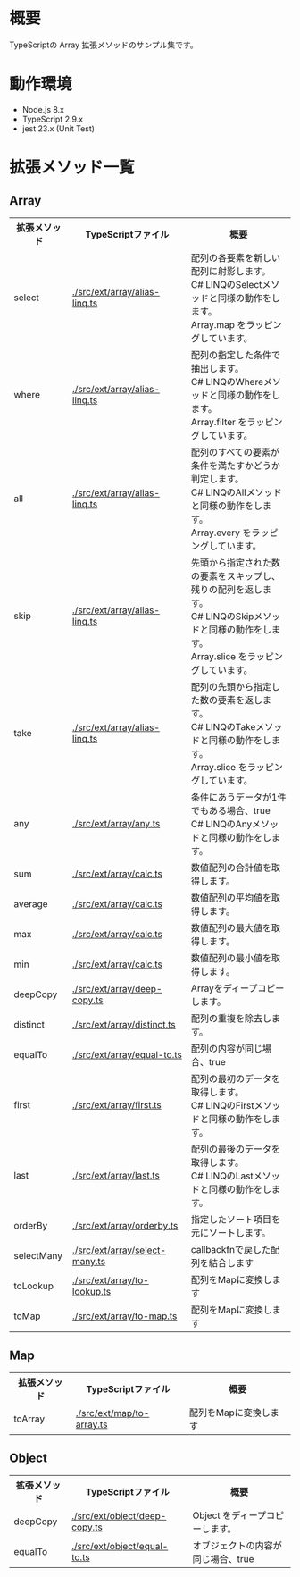 # 概要

TypeScriptの Array 拡張メソッドのサンプル集です。

# 動作環境

* Node.js 8.x
* TypeScript 2.9.x  
* jest 23.x (Unit Test)

# 拡張メソッド一覧

## Array

<table>
  <tr>
    <th>拡張メソッド</th>
    <th>TypeScriptファイル</th>
    <th>概要</th>
  </tr>
  <tr>
    <td>select</td>
    <td><a href="./src/ext/array/alias-linq.ts">./src/ext/array/alias-linq.ts</a></td>
    <td>
      配列の各要素を新しい配列に射影します。<br />
      C# LINQのSelectメソッドと同様の動作をします。<br />
      Array.map をラッピングしています。
    </td>
  </tr>  
  <tr>
    <td>where</td>
    <td><a href="./src/ext/array/alias-linq.ts">./src/ext/array/alias-linq.ts</a></td>
    <td>
      配列の指定した条件で抽出します。<br />
      C# LINQのWhereメソッドと同様の動作をします。<br />
      Array.filter をラッピングしています。
    </td>
  </tr>  
  <tr>
    <td>all</td>
    <td><a href="./src/ext/array/alias-linq.ts">./src/ext/array/alias-linq.ts</a></td>
    <td>
      配列のすべての要素が条件を満たすかどうか判定します。<br />
      C# LINQのAllメソッドと同様の動作をします。<br />
      Array.every をラッピングしています。
    </td>
  </tr>  
  <tr>
    <td>skip</td>
    <td><a href="./src/ext/array/alias-linq.ts">./src/ext/array/alias-linq.ts</a></td>
    <td>
      先頭から指定された数の要素をスキップし、残りの配列を返します。<br />
      C# LINQのSkipメソッドと同様の動作をします。<br />
      Array.slice をラッピングしています。
    </td>
  </tr>  
  <tr>
    <td>take</td>
    <td><a href="./src/ext/array/alias-linq.ts">./src/ext/array/alias-linq.ts</a></td>
    <td>
      配列の先頭から指定した数の要素を返します。<br />
      C# LINQのTakeメソッドと同様の動作をします。<br />
      Array.slice をラッピングしています。
    </td>
  </tr>

  <tr>
    <td>any</td>
    <td><a href="./src/ext/array/any.ts">./src/ext/array/any.ts</a></td>
    <td>
      条件にあうデータが1件でもある場合、true<br />
      C# LINQのAnyメソッドと同様の動作をします。
    </td>
  </tr>  

  <tr>
    <td>sum</td>
    <td><a href="./src/ext/array/calc.ts">./src/ext/array/calc.ts</a></td>
    <td>
      数値配列の合計値を取得します。
    </td>
  </tr>  
  <tr>
    <td>average</td>
    <td><a href="./src/ext/array/calc.ts">./src/ext/array/calc.ts</a></td>
    <td>
      数値配列の平均値を取得します。
    </td>
  </tr>  
  <tr>
    <td>max</td>
    <td><a href="./src/ext/array/calc.ts">./src/ext/array/calc.ts</a></td>
    <td>
      数値配列の最大値を取得します。
    </td>
  </tr>  
  <tr>
    <td>min</td>
    <td><a href="./src/ext/array/calc.ts">./src/ext/array/calc.ts</a></td>
    <td>
      数値配列の最小値を取得します。
    </td>
  </tr>  

  <tr>
    <td>deepCopy</td>
    <td><a href="./src/ext/array/deep-copy.ts">./src/ext/array/deep-copy.ts</a></td>
    <td>
      Arrayをディープコピーします。
    </td>
  </tr>  

  <tr>
    <td>distinct</td>
    <td><a href="./src/ext/array/distinct.ts">./src/ext/array/distinct.ts</a></td>
    <td>
      配列の重複を除去します。
    </td>
  </tr>  

  <tr>
    <td>equalTo</td>
    <td><a href="./src/ext/array/equal-to.ts">./src/ext/array/equal-to.ts</a></td>
    <td>
      配列の内容が同じ場合、true
    </td>
  </tr>  

  <tr>
    <td>first</td>
    <td><a href="./src/ext/array/first.ts">./src/ext/array/first.ts</a></td>
    <td>
      配列の最初のデータを取得します。<br />
      C# LINQのFirstメソッドと同様の動作をします。
    </td>
  </tr>  

  <tr>
    <td>last</td>
    <td><a href="./src/ext/array/last.ts">./src/ext/array/last.ts</a></td>
    <td>
      配列の最後のデータを取得します。<br />
      C# LINQのLastメソッドと同様の動作をします。
    </td>
  </tr>  

  <tr>
    <td>orderBy</td>
    <td><a href="./src/ext/array/orderby.ts">./src/ext/array/orderby.ts</a></td>
    <td>
      指定したソート項目を元にソートします。
    </td>
  </tr>  

  <tr>
    <td>selectMany</td>
    <td><a href="./src/ext/array/select-many.ts">./src/ext/array/select-many.ts</a></td>
    <td>
      callbackfnで戻した配列を結合します
    </td>
  </tr>  

  <tr>
    <td>toLookup</td>
    <td><a href="./src/ext/array/to-lookup.ts">./src/ext/array/to-lookup.ts</a></td>
    <td>
      配列をMap<K, V[]>に変換します
    </td>
  </tr>  

  <tr>
    <td>toMap</td>
    <td><a href="./src/ext/array/to-map.ts">./src/ext/array/to-map.ts</a></td>
    <td>
      配列をMapに変換します
    </td>
  </tr>  
</table>

## Map

<table>
  <tr>
    <th>拡張メソッド</th>
    <th>TypeScriptファイル</th>
    <th>概要</th>
  </tr>
  <tr>
    <td>toArray</td>
    <td><a href="./src/ext/map/to-array.ts">./src/ext/map/to-array.ts</a></td>
    <td>
      配列をMapに変換します
    </td>
  </tr>  
</table>


## Object

<table>
  <tr>
    <th>拡張メソッド</th>
    <th>TypeScriptファイル</th>
    <th>概要</th>
  </tr>
  <tr>
    <td>deepCopy</td>
    <td><a href="./src/ext/object/deep-copy.ts">./src/ext/object/deep-copy.ts</a></td>
    <td>
      Object をディープコピーします。
    </td>
  </tr>  
  <tr>
    <td>equalTo</td>
    <td><a href="./src/ext/object/equal-to.ts">./src/ext/object/equal-to.ts</a></td>
    <td>
      オブジェクトの内容が同じ場合、true
    </td>
  </tr>  
</table>

